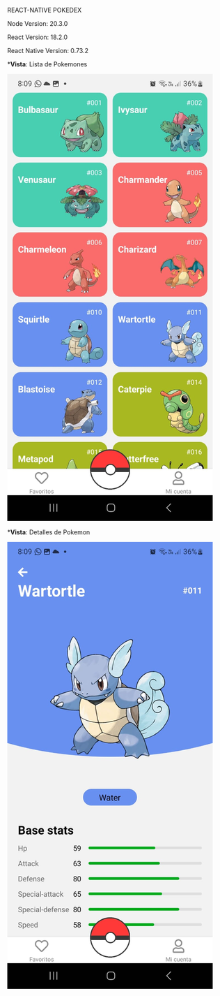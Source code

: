 REACT-NATIVE POKEDEX

Node Version: 20.3.0

React Version: 18.2.0

React Native Version: 0.73.2

***Vista**: Lista de Pokemones

![Logo de OpenAI](/assets/app-views/pokedex-list.jpg)

***Vista**: Detalles de Pokemon

![Logo de OpenAI](/assets/app-views/pokemon-view.jpg)

